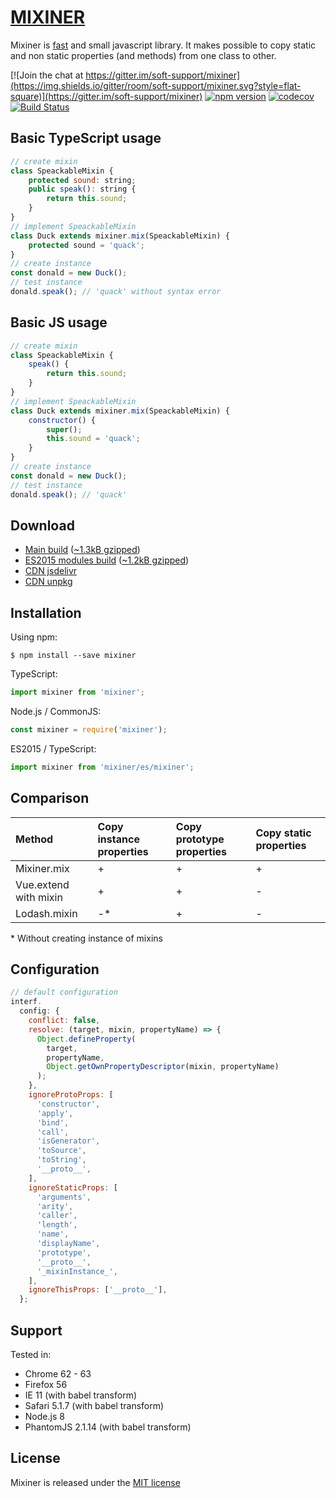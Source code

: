 # <span class="logo">[MIXINER](https://shvabuk.github.io/mixiner) </span>

Mixiner is [fast](performance.md) and small javascript library.
It makes possible to copy static and non static properties (and methods) from one class to other.

[![Join the chat at https://gitter.im/soft-support/mixiner](https://img.shields.io/gitter/room/soft-support/mixiner.svg?style=flat-square)](https://gitter.im/soft-support/mixiner)
[![npm version](https://img.shields.io/npm/v/mixiner.svg?style=flat-square)](https://www.npmjs.com/package/mixiner)
[![codecov](https://codecov.io/gh/shvabuk/mixiner/branch/master/graph/badge.svg)](https://codecov.io/gh/shvabuk/mixiner)
[![Build Status](https://travis-ci.org/shvabuk/mixiner.svg?branch=master)](https://travis-ci.org/shvabuk/mixiner)

## Basic TypeScript usage
``` javascript
// create mixin
class SpeackableMixin {
    protected sound: string;
    public speak(): string {
        return this.sound;
    }
}
// implement SpeackableMixin
class Duck extends mixiner.mix(SpeackableMixin) {
    protected sound = 'quack';
}
// create instance
const donald = new Duck();
// test instance
donald.speak(); // 'quack' without syntax error
```

## Basic JS usage
``` javascript
// create mixin
class SpeackableMixin {
    speak() {
        return this.sound;
    }
}
// implement SpeackableMixin
class Duck extends mixiner.mix(SpeackableMixin) {
    constructor() {
        super();
        this.sound = 'quack';
    }
}
// create instance
const donald = new Duck();
// test instance
donald.speak(); // 'quack'
```

## Download
* <i class="fa fa-download" aria-hidden="true"></i> [Main build](https://raw.githubusercontent.com/om/shvabuk/mixiner/master/dist/mixiner.js) ([~1.3kB gzipped](https://raw.githubusercontent.com/om/shvabuk/mixiner/master/dist/mixiner.min.js))
* <i class="fa fa-download" aria-hidden="true"></i> [ES2015 modules build](https://raw.githubusercontent.com/shvabuk/mixiner/master/es/mixiner.js) ([~1.2kB gzipped](https://raw.githubusercontent.com/om/shvabuk/mixiner/master/es/mixiner.min.js))
* <i class="fa fa-cloud-download" aria-hidden="true"></i> [CDN jsdelivr](https://cdn.jsdelivr.net/npm/mixiner)
* <i class="fa fa-cloud-download" aria-hidden="true"></i> [CDN unpkg](https://unpkg.com/mixiner/dist/mixiner.js)

## Installation

Using npm:
``` shell
$ npm install --save mixiner
```

TypeScript:
``` javascript
import mixiner from 'mixiner';
```

Node.js / CommonJS:
``` javascript
const mixiner = require('mixiner');
```

ES2015 / TypeScript:
``` javascript
import mixiner from 'mixiner/es/mixiner';
```

## Comparison

| Method | Copy instance properties | Copy prototype properties | Copy static properties |
| :--- | :--- | :--- | :--- |
| Mixiner.mix | + | + | + |
| Vue.extend with mixin | + | + | - |
| Lodash.mixin | -* | + | - |

\* Without creating instance of mixins

## Configuration
``` javascript
// default configuration
interf.
  config: {
    conflict: false,
    resolve: (target, mixin, propertyName) => {
      Object.defineProperty(
        target,
        propertyName,
        Object.getOwnPropertyDescriptor(mixin, propertyName)
      );
    },
    ignoreProtoProps: [
      'constructor',
      'apply',
      'bind',
      'call',
      'isGenerator',
      'toSource',
      'toString',
      '__proto__',
    ],
    ignoreStaticProps: [
      'arguments',
      'arity',
      'caller',
      'length',
      'name',
      'displayName',
      'prototype',
      '__proto__',
      '_mixinInstance_',
    ],
    ignoreThisProps: ['__proto__'],
  };
```

## Support
Tested in:
* <i class="fa fa-chrome" aria-hidden="true"></i> Chrome 62 - 63
* <i class="fa fa-firefox" aria-hidden="true"></i> Firefox 56
* <i class="fa fa-internet-explorer" aria-hidden="true"></i> IE 11 (with babel transform)
* <i class="fa fa-safari" aria-hidden="true"></i> Safari 5.1.7 (with babel transform)
* <i class="fa fa-server" aria-hidden="true"></i> Node.js 8
* <i class="fa fa-server" aria-hidden="true"></i> PhantomJS 2.1.14 (with babel transform)

## License

Mixiner is released under the [MIT license](https://raw.githubusercontent.com/shvabuk/mixiner/master/LICENSE.txt)
